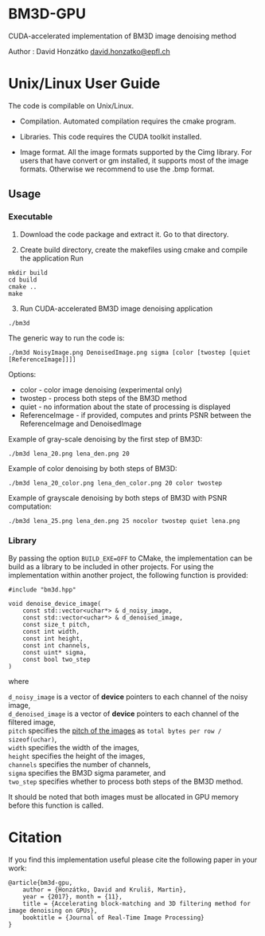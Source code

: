 BM3D-GPU
========

CUDA-accelerated implementation of BM3D image denoising method

Author    : David Honzátko <david.honzatko@epfl.ch>

# Unix/Linux User Guide

The code is compilable on Unix/Linux. 

- Compilation. 
Automated compilation requires the cmake program.

- Libraries. 
This code requires the CUDA toolkit installed.

- Image format. 
All the image formats supported by the Cimg library.
For users that have convert or gm installed, it supports most of the image formats. Otherwise we recommend to use the .bmp format.


## Usage

### Executable

1. Download the code package and extract it. Go to that directory. 

2. Create build directory, create the makefiles using cmake and compile the application
Run 
```
mkdir build
cd build
cmake ..
make
```
3. Run CUDA-accelerated BM3D image denoising application
```
./bm3d
```
The generic way to run the code is:
```
./bm3d NoisyImage.png DenoisedImage.png sigma [color [twostep [quiet [ReferenceImage]]]]
```
Options:
- color - color image denoising (experimental only)
- twostep - process both steps of the BM3D method
- quiet - no information about the state of processing is displayed
- ReferenceImage - if provided, computes and prints PSNR between the ReferenceImage and DenoisedImage

Example of gray-scale denoising by the first step of BM3D:
```
./bm3d lena_20.png lena_den.png 20
```
Example of color denoising by both steps of BM3D:
```
./bm3d lena_20_color.png lena_den_color.png 20 color twostep
```
Example of grayscale denoising by both steps of BM3D with PSNR computation:
```
./bm3d lena_25.png lena_den.png 25 nocolor twostep quiet lena.png
``` 

### Library

By passing the option `BUILD_EXE=OFF` to CMake, the implementation can be build as a library to be included in other projects.
For using the implementation within another project, the following function is provided:

```
#include "bm3d.hpp"

void denoise_device_image(
    const std::vector<uchar*> & d_noisy_image,
    const std::vector<uchar*> & d_denoised_image,
    const size_t pitch,
    const int width,
    const int height,
    const int channels,
    const uint* sigma,
    const bool two_step
)
```

where

`d_noisy_image` is a vector of **device** pointers to each channel of the noisy image,\
`d_denoised_image` is a vector of **device** pointers to each channel of the filtered image,\
`pitch` specifies the [pitch of the images](https://docs.nvidia.com/cuda/cuda-c-programming-guide/#device-memory) as `total bytes per row / sizeof(uchar)`,\
`width` specifies the width of the images,\
`height` specifies the height of the images,\
`channels` specifies the number of channels,\
`sigma` specifies the BM3D sigma parameter, and\
`two_step` specifies whether to process both steps of the BM3D method.

It should be noted that both images must be allocated in GPU memory before this function is called.


# Citation
If you find this implementation useful please cite the following paper in your work:

    @article{bm3d-gpu,
        author = {Honzátko, David and Kruliš, Martin},
        year = {2017}, month = {11},
        title = {Accelerating block-matching and 3D filtering method for image denoising on GPUs},
        booktitle = {Journal of Real-Time Image Processing}
    }
